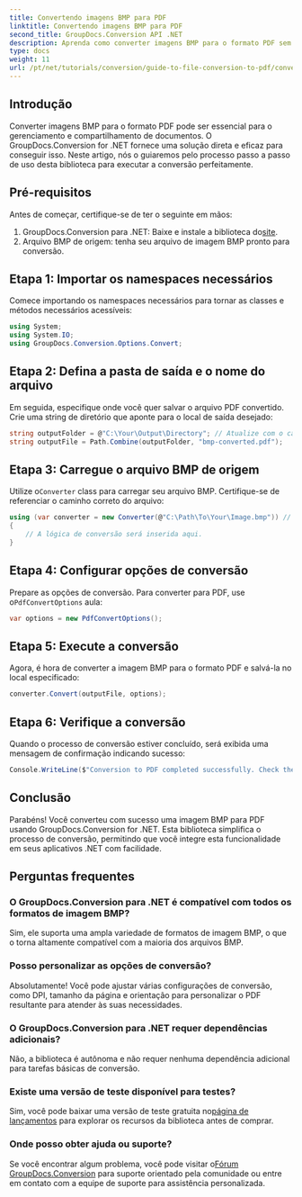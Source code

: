 ```yaml
---
title: Convertendo imagens BMP para PDF
linktitle: Convertendo imagens BMP para PDF
second_title: GroupDocs.Conversion API .NET
description: Aprenda como converter imagens BMP para o formato PDF sem esforço usando o GroupDocs.Conversion for .NET. Este tutorial abrangente passo a passo abrange pré-requisitos, manipulação de arquivo de origem e opções de personalização.
type: docs
weight: 11
url: /pt/net/tutorials/conversion/guide-to-file-conversion-to-pdf/converting-bmp-to-pdf/
---
```

## Introdução

Converter imagens BMP para o formato PDF pode ser essencial para o gerenciamento e compartilhamento de documentos. O GroupDocs.Conversion for .NET fornece uma solução direta e eficaz para conseguir isso. Neste artigo, nós o guiaremos pelo processo passo a passo de uso desta biblioteca para executar a conversão perfeitamente.

## Pré-requisitos

Antes de começar, certifique-se de ter o seguinte em mãos:

1.  GroupDocs.Conversion para .NET: Baixe e instale a biblioteca do[site](https://releases.groupdocs.com/conversion/net/).
2. Arquivo BMP de origem: tenha seu arquivo de imagem BMP pronto para conversão.

## Etapa 1: Importar os namespaces necessários

Comece importando os namespaces necessários para tornar as classes e métodos necessários acessíveis:

```csharp
using System;
using System.IO;
using GroupDocs.Conversion.Options.Convert;
```

## Etapa 2: Defina a pasta de saída e o nome do arquivo

Em seguida, especifique onde você quer salvar o arquivo PDF convertido. Crie uma string de diretório que aponte para o local de saída desejado:

```csharp
string outputFolder = @"C:\Your\Output\Directory"; // Atualize com o caminho do seu diretório
string outputFile = Path.Combine(outputFolder, "bmp-converted.pdf");
```

## Etapa 3: Carregue o arquivo BMP de origem

 Utilize o`Converter` class para carregar seu arquivo BMP. Certifique-se de referenciar o caminho correto do arquivo:

```csharp
using (var converter = new Converter(@"C:\Path\To\Your\Image.bmp")) // Atualize com o caminho do seu arquivo BMP
{
    // A lógica de conversão será inserida aqui.
}
```

## Etapa 4: Configurar opções de conversão

 Prepare as opções de conversão. Para converter para PDF, use o`PdfConvertOptions` aula:

```csharp
var options = new PdfConvertOptions();
```

## Etapa 5: Execute a conversão

Agora, é hora de converter a imagem BMP para o formato PDF e salvá-la no local especificado:

```csharp
converter.Convert(outputFile, options);
```

## Etapa 6: Verifique a conversão

Quando o processo de conversão estiver concluído, será exibida uma mensagem de confirmação indicando sucesso:

```csharp
Console.WriteLine($"Conversion to PDF completed successfully. Check the output in: {outputFolder}");
```

## Conclusão

Parabéns! Você converteu com sucesso uma imagem BMP para PDF usando GroupDocs.Conversion for .NET. Esta biblioteca simplifica o processo de conversão, permitindo que você integre esta funcionalidade em seus aplicativos .NET com facilidade.

## Perguntas frequentes

### O GroupDocs.Conversion para .NET é compatível com todos os formatos de imagem BMP?

Sim, ele suporta uma ampla variedade de formatos de imagem BMP, o que o torna altamente compatível com a maioria dos arquivos BMP.

### Posso personalizar as opções de conversão?

Absolutamente! Você pode ajustar várias configurações de conversão, como DPI, tamanho da página e orientação para personalizar o PDF resultante para atender às suas necessidades.

### O GroupDocs.Conversion para .NET requer dependências adicionais?

Não, a biblioteca é autônoma e não requer nenhuma dependência adicional para tarefas básicas de conversão.

### Existe uma versão de teste disponível para testes?

Sim, você pode baixar uma versão de teste gratuita no[página de lançamentos](https://releases.groupdocs.com/) para explorar os recursos da biblioteca antes de comprar.

### Onde posso obter ajuda ou suporte?

 Se você encontrar algum problema, você pode visitar o[Fórum GroupDocs.Conversion](https://forum.groupdocs.com/c/conversion/11) para suporte orientado pela comunidade ou entre em contato com a equipe de suporte para assistência personalizada.
